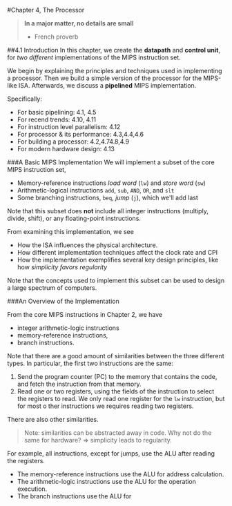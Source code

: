 #Chapter 4, The Processor

>**In a major matter, no details are small** 
>- French proverb

##4.1 Introduction
In this chapter, we create the **datapath** and **control unit**, for *two different* implementations of the MIPS instruction set.

We begin by explaining the principles and techniques used in implementing a processor.  Then we build a simple version of the processor for the MIPS-like ISA.  Afterwards, we discuss a **pipelined** MIPS implementation.

Specifically:

- For basic pipelining: 4.1, 4.5
- For recend trends: 4.10, 4.11
- For instruction level parallelism: 4.12
- For processor & its performance: 4.3,4.4,4.6
- For building a processor: 4.2,4.74.8,4.9
- For modern hardware design: 4.13

###A Basic MIPS Implementation
We will implement a subset of the core MIPS instruction set,

- Memory-reference instructions *load word* (`lw`) and *store word* (`sw`)
- Arithmetic-logical instructions `add`, `sub`, `AND`, `OR`, and `slt`
- Some branching instructions, `beq`, *jump* (`j`), which we'll add last

Note that this subset does **not** include all integer instructions (multiply, divide, shift), or any floating-point instructions.

From examining this implementation, we see

- How the ISA influences the physical architecture.  
- How different implementation techniques affect the clock rate and CPI
- How the implementation exemplifies several key design principles, like how *simplicity favors regularity*

Note that the concepts used to implement this subset can be used to design a large spectrum of computers.
 
###An Overview of the Implementation

From the core MIPS instructions in Chapter 2, we have 

- integer arithmetic-logic instructions
- memory-reference instructions,
- branch instructions.

Note that there are a good amount of similarities between the three different types.  In particular, the first two instructions are the same:

1. Send the program counter (PC) to the memory that contains the code, and fetch the instruction from that memory.
2. Read one or two registers, using the fields of the instruction to select the registers to read.  We only read one register for the `lw` instruction, but for most o ther instructions we requires reading two registers.

There are also other similarities.  
>Note: similarities can be abstracted away in code.  Why not do the same for hardware? 
> ⇒ simplicity leads to regularity.

For example, all instructions, except for jumps, use the ALU after reading the registers.  

- The memory-reference instructions use the ALU for address calculation.
- The arithmetic-logic instructions use the ALU for the operation execution.
- The branch instructions use the ALU for 